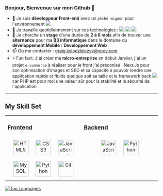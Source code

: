 ### Bonjour, Bienvenue sur mon Github 👋

- 🔭 Je suis **développeur Front-end** avec un ```péché mignon``` pour l'environnement <img src="https://img.shields.io/badge/React-20232A?style=for-the-badge&logo=react&logoColor=61DAFB">
- 🌱 Je travaille quotidiennement sur ces technologies : <img src="https://img.shields.io/badge/React-20232A?style=for-the-badge&logo=react&logoColor=61DAFB"> <img src="https://img.shields.io/badge/JavaScript-323330?style=for-the-badge&logo=javascript&logoColor=F7DF1E"> <img src="https://img.shields.io/badge/React_Native-20232A?style=for-the-badge&logo=react&logoColor=61DAFB">
- 👯 Je cherche un **stage** d'une durée de **2 à 6 mois** afin de trouver une **alternance** pour ma **B3 informatique** dans le domaine du **développement Mobile** / **Developpement Web**
- 📫 Ou me contacter : graig.kolodziejczyk@ynov.com
- ⚡ Fun fact: J'ai créer ma **micro-entreprise** en début Janvier, j'ai un projet ```e-commerce``` à réaliser pour le front j'ai préconisé : Next.Js pour son optimisation d'images et SEO et sa capacité à pouvoir rendre une application rapide et fluide quelque soit sa taille et le framework back <img src="https://img.shields.io/badge/Laravel-FF2D20?style=for-the-badge&logo=laravel&logoColor=white"> car PHP est pour moi une valeur sûr pour la stabilité et la sécurité de l'application.
 
------------------------------------------------------------------------------------------------------------------------------------------------------------------
## My Skill Set  
<table><tr><td valign="top" width="33%">



### Frontend  
<div align="center">   
<img style="margin: 10px" src="https://profilinator.rishav.dev/skills-assets/html5-original-wordmark.svg" alt="HTML5" height="50" />
 <img style="margin: 10px" src="https://profilinator.rishav.dev/skills-assets/css3-original-wordmark.svg" alt="CSS3" height="50" /> 
<img style="margin: 10px" src="https://profilinator.rishav.dev/skills-assets/javascript-original.svg" alt="JavaScript" height="50" />  
<img style="margin: 10px" src="https://profilinator.rishav.dev/skills-assets/mysql-original-wordmark.svg" alt="MySQL" height="50" />  
<img style="margin: 10px" src="https://profilinator.rishav.dev/skills-assets/python-original.svg" alt="Python" height="50" />  
<img style="margin: 10px" src="https://profilinator.rishav.dev/skills-assets/git-scm-icon.svg" alt="Git" height="50" />  
</div>

</td><td valign="top" width="33%">



### Backend  
<div align="center">  
<img style="margin: 10px" src="https://profilinator.rishav.dev/skills-assets/javascript-original.svg" alt="JavaScript" height="50" />  
<img style="margin: 10px" src="https://profilinator.rishav.dev/skills-assets/python-original.svg" alt="Python" height="50" />  
</div>

</table> 
 
[![Top Languages](https://readme-stats-envoy-vc.vercel.app/api/top-langs/?username=Gra1gkolodziejczyk&layout=compact)](https://github.com/Gra1gkolodziejczyk/Gra1gkolodziejczyk)

